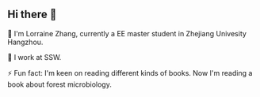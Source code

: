 ## Hi there 👋
🌱 I'm Lorraine Zhang, currently a EE master student in Zhejiang Univesity Hangzhou.

🔭 I work at SSW.

⚡ Fun fact: I'm keen on reading different kinds of books. Now I'm reading a book about forest microbiology.
